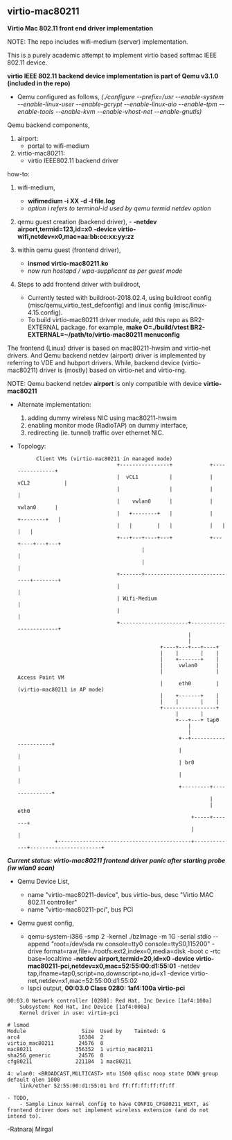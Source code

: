 ## virtio-mac80211
**Virtio Mac 802.11 front end driver implementation**

NOTE: The repo includes wifi-medium (server) implementation.

This is a purely academic attempt to implement virtio based softmac IEEE 802.11 device.

**virtio IEEE 802.11 backend device implementation is part of Qemu v3.1.0 (included in the repo)**
- Qemu configured as follows,
	_(./configure --prefix=/usr --enable-system --enable-linux-user --enable-gcrypt --enable-linux-aio --enable-tpm --enable-tools --enable-kvm --enable-vhost-net --enable-gnutls)_

Qemu backend components,
1. airport:
	- portal to wifi-medium
2. virtio-mac80211:
	- virtio IEEE802.11 backend driver

how-to:
1. wifi-medium,
	- **wifimedium -i XX -d -l file.log**
	- _option i refers to terminal-id used by qemu termid netdev option_

2. qemu guest creation (backend driver),
        - **-netdev airport,termid=123,id=x0 -device virtio-wifi,netdev=x0,mac=aa:bb:cc:xx:yy:zz**

3. within qemu guest (frontend driver),
	- **insmod virtio-mac80211.ko**
	- _now run hostapd / wpa-supplicant as per guest mode_
4. Steps to add frontend driver with buildroot,
	- Currently tested with buildroot-2018.02.4, using buildroot config (misc/qemu_virtio_test_defconfig) and linux config (misc/linux-4.15.config).
	- To build virtio-mac80211 driver module, add this repo as BR2-EXTERNAL package. for example, **make O=./build/vtest BR2-EXTERNAL=~/path/to/virtio-mac80211 menuconfig**

The frontend (Linux) driver is based on mac80211-hwsim and virtio-net drivers.
And Qemu backend netdev (airport) driver is implemented by referring to VDE and hubport drivers.
While, backend device (virtio-mac80211) driver is (mostly) based on virtio-net and virtio-rng.

NOTE: Qemu backend netdev **airport** is only compatible with device **virtio-mac80211**

- Alternate implementation:
	1. adding dummy wireless NIC using mac80211-hwsim
	2. enabling monitor mode (RadioTAP) on dummy interface,
	3. redirecting (ie. tunnel) traffic over ethernet NIC.

- Topology:

			Client VMs (virtio-mac80211 in managed mode)
                                      +----------------+            +----------------+
                                      |  vCL1          |            | vCL2           |
                                      |                |            |                |
                                      |    vwlan0      |            |    vwlan0      |
                                      |   +--------+   |            |   +--------+   |
                                      |   |        |   |            |   |        |   |
                                      +---+---+----+---+            +---+----+---+---+
                                              |                              |
                                              |                              |
                                      +-------+------------------------------+--------+
                                      |                                               |
                                      | Wifi-Medium                                   |
                                      |                                               |
                                      +----------------------+------------------------+
                                                             |
                                                             |
                                                    +----+---+---+----+
                                                    |    |       |    |
                                                    |    +-------+    |
                                                    |     vwlan0      |
                                                    |                 |  Access Point VM
                                                    |     eth0        |  (virtio-mac80211 in AP mode)
                                                    |    +-------+    |
                                                    |    |       |    |
                                                    +-----------------+
                                                         |       |
                                                         +---+---+ tap0
                                                             |
                                                             |
                                                          +--+----------------------+
                                                          |                         |
                                                          | br0                     |
                                                          |                         |
                                                          +---------+---------------+
                                                                    |
                                                                    |   eth0
                                                              +-----+-------+
                                                              |             |
                  +-------------------------------------------+-------------+-----------------------+

***Current status: virtio-mac80211 frontend driver panic after starting probe (iw wlan0 scan)***
- Qemu Device List,
	- name "virtio-mac80211-device", bus virtio-bus, desc "Virtio MAC 802.11 controller"
	- name "virtio-mac80211-pci", bus PCI

- Qemu guest config,
	- qemu-system-i386 -smp 2 -kernel ./bzImage -m 1G -serial stdio --append "root=/dev/sda rw console=tty0 console=ttyS0,115200" -drive format=raw,file=./rootfs.ext2,index=0,media=disk -boot c -rtc base=localtime **-netdev airport,termid=20,id=x0 -device virtio-mac80211-pci,netdev=x0,mac=52:55:00:d1:55:01** -netdev tap,ifname=tap0,script=no,downscript=no,id=x1 -device virtio-net,netdev=x1,mac=52:55:00:d1:55:02
	- lspci output,
		**00:03.0 Class 0280: 1af4:100a virtio-pci**
```
00:03.0 Network controller [0280]: Red Hat, Inc Device [1af4:100a]
	Subsystem: Red Hat, Inc Device [1af4:000a]
	Kernel driver in use: virtio-pci

# lsmod
Module                  Size  Used by    Tainted: G  
arc4                   16384  2 
virtio_mac80211        24576  0 
mac80211              356352  1 virtio_mac80211
sha256_generic         24576  0 
cfg80211              221184  1 mac80211

4: wlan0: <BROADCAST,MULTICAST> mtu 1500 qdisc noop state DOWN group default qlen 1000
    link/ether 52:55:00:d1:55:01 brd ff:ff:ff:ff:ff:ff

- TODO,
	- Sample Linux kernel config to have CONFIG_CFG80211_WEXT, as frontend driver does not implement wireless extension (and do not intend to).

```

-Ratnaraj Mirgal
